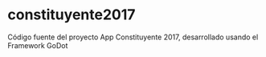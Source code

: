 # constituyente2017
Código fuente del proyecto App Constituyente 2017, desarrollado usando el Framework GoDot
